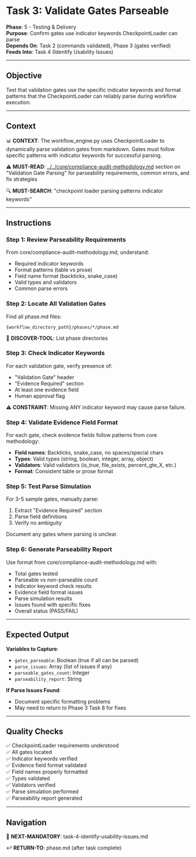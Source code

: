 # Task 3: Validate Gates Parseable

**Phase**: 5 - Testing & Delivery  
**Purpose**: Confirm gates use indicator keywords CheckpointLoader can parse  
**Depends On**: Task 2 (commands validated), Phase 3 (gates verified)  
**Feeds Into**: Task 4 (Identify Usability Issues)

---

## Objective

Test that validation gates use the specific indicator keywords and format patterns that the CheckpointLoader can reliably parse during workflow execution.

---

## Context

📊 **CONTEXT**: The workflow_engine.py uses CheckpointLoader to dynamically parse validation gates from markdown. Gates must follow specific patterns with indicator keywords for successful parsing.

⚠️ **MUST-READ**: [../../core/compliance-audit-methodology.md](../../core/compliance-audit-methodology.md) section on "Validation Gate Parsing" for parseability requirements, common errors, and fix strategies

🔍 **MUST-SEARCH**: "checkpoint loader parsing patterns indicator keywords"

---

## Instructions

### Step 1: Review Parseability Requirements

From core/compliance-audit-methodology.md, understand:
- Required indicator keywords
- Format patterns (table vs prose)
- Field name format (backticks, snake_case)
- Valid types and validators
- Common parse errors

### Step 2: Locate All Validation Gates

Find all phase.md files:

```
{workflow_directory_path}/phases/*/phase.md
```

📖 **DISCOVER-TOOL**: List phase directories

### Step 3: Check Indicator Keywords

For each validation gate, verify presence of:
- "Validation Gate" header
- "Evidence Required" section
- At least one evidence field
- Human approval flag

⚠️ **CONSTRAINT**: Missing ANY indicator keyword may cause parse failure.

### Step 4: Validate Evidence Field Format

For each gate, check evidence fields follow patterns from core methodology:
- **Field names**: Backticks, snake_case, no spaces/special chars
- **Types**: Valid types (string, boolean, integer, array, object)
- **Validators**: Valid validators (is_true, file_exists, percent_gte_X, etc.)
- **Format**: Consistent table or prose format

### Step 5: Test Parse Simulation

For 3-5 sample gates, manually parse:
1. Extract "Evidence Required" section
2. Parse field definitions
3. Verify no ambiguity

Document any gates where parsing is unclear.

### Step 6: Generate Parseability Report

Use format from core/compliance-audit-methodology.md with:
- Total gates tested
- Parseable vs non-parseable count
- Indicator keyword check results
- Evidence field format issues
- Parse simulation results
- Issues found with specific fixes
- Overall status (PASS/FAIL)

---

## Expected Output

**Variables to Capture**:
- `gates_parseable`: Boolean (true if all can be parsed)
- `parse_issues`: Array (list of issues if any)
- `parseable_gates_count`: Integer
- `parseability_report`: String

**If Parse Issues Found**:
- Document specific formatting problems
- May need to return to Phase 3 Task 8 for fixes

---

## Quality Checks

✅ CheckpointLoader requirements understood  
✅ All gates located  
✅ Indicator keywords verified  
✅ Evidence field format validated  
✅ Field names properly formatted  
✅ Types validated  
✅ Validators verified  
✅ Parse simulation performed  
✅ Parseability report generated

---

## Navigation

🎯 **NEXT-MANDATORY**: task-4-identify-usability-issues.md

↩️ **RETURN-TO**: phase.md (after task complete)

